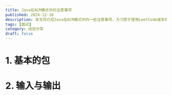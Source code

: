 ```yaml
---
title: Java在ACM模式中的注意事项
published: 2024-12-18
description: 本文将介绍Java在ACM模式中的一些注意事项，为习惯于使用LeetCode或本地IDE的朋友提供一些帮助
tags: [面试]
category: 经验分享
draft: false
---
```


# 1. 基本的包





# 2. 输入与输出

